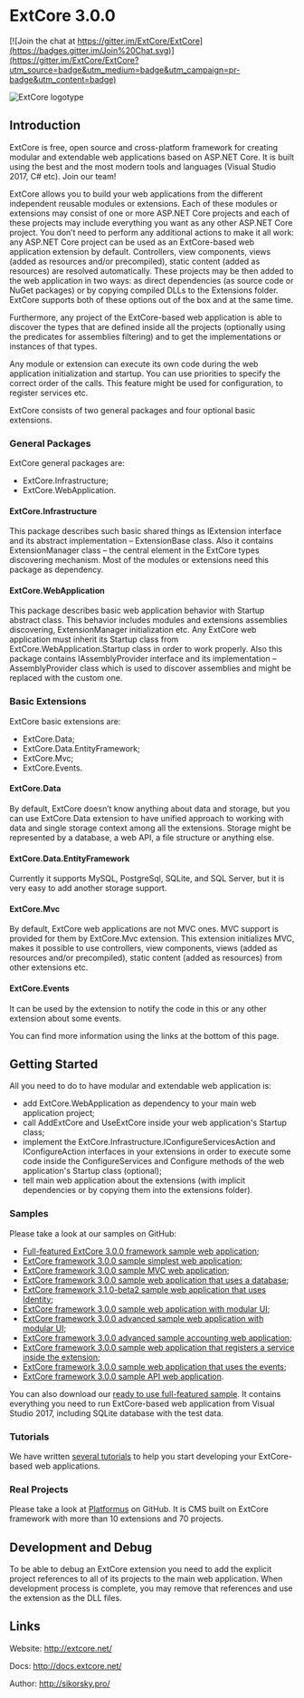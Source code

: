 # ExtCore 3.0.0

[![Join the chat at https://gitter.im/ExtCore/ExtCore](https://badges.gitter.im/Join%20Chat.svg)](https://gitter.im/ExtCore/ExtCore?utm_source=badge&utm_medium=badge&utm_campaign=pr-badge&utm_content=badge)

![ExtCore logotype](http://extcore.net/extcore_github_icon.png)

## Introduction

ExtCore is free, open source and cross-platform framework for creating modular and extendable web applications
based on ASP.NET Core. It is built using the best and the most modern tools and languages (Visual Studio 2017, C#
etc). Join our team!

ExtCore allows you to build your web applications from the different independent reusable modules or extensions.
Each of these modules or extensions may consist of one or more ASP.NET Core projects and each of these projects
may include everything you want as any other ASP.NET Core project. You don’t need to perform any additional
actions to make it all work: any ASP.NET Core project can be used as an ExtCore-based web application extension
by default. Controllers, view components, views (added as resources and/or precompiled), static content (added as
resources) are resolved automatically. These projects may be then added to the web application in two ways: as
direct dependencies (as source code or NuGet packages) or by copying compiled DLLs to the Extensions folder.
ExtCore supports both of these options out of the box and at the same time.

Furthermore, any project of the ExtCore-based web application is able to discover the types that are defined
inside all the projects (optionally using the predicates for assemblies filtering) and to get the implementations
or instances of that types.

Any module or extension can execute its own code during the web application initialization and startup. You can
use priorities to specify the correct order of the calls. This feature might be used for configuration,
to register services etc.

ExtCore consists of two general packages and four optional basic extensions.

### General Packages

ExtCore general packages are:

* ExtCore.Infrastructure;
* ExtCore.WebApplication.

#### ExtCore.Infrastructure

This package describes such basic shared things as IExtension interface and its abstract implementation –
ExtensionBase class. Also it contains ExtensionManager class – the central element in the ExtCore types
discovering mechanism. Most of the modules or extensions need this package as dependency.

#### ExtCore.WebApplication

This package describes basic web application behavior with Startup abstract class. This behavior includes
modules and extensions assemblies discovering, ExtensionManager initialization etc. Any ExtCore web
application must inherit its Startup class from ExtCore.WebApplication.Startup class in order to work
properly. Also this package contains IAssemblyProvider interface and its implementation –
AssemblyProvider class which is used to discover assemblies and might be replaced with the custom one.

### Basic Extensions

ExtCore basic extensions are:

* ExtCore.Data;
* ExtCore.Data.EntityFramework;
* ExtCore.Mvc;
* ExtCore.Events.

#### ExtCore.Data

By default, ExtCore doesn’t know anything about data and storage, but you can use ExtCore.Data extension to have
unified approach to working with data and single storage context among all the extensions. Storage might be represented
by a database, a web API, a file structure or anything else.

#### ExtCore.Data.EntityFramework

Currently it supports MySQL, PostgreSql, SQLite, and SQL Server, but it is very easy to add another storage support.

#### ExtCore.Mvc

By default, ExtCore web applications are not MVC ones. MVC support is provided for them by ExtCore.Mvc extension.
This extension initializes MVC, makes it possible to use controllers, view components, views (added as resources
and/or precompiled), static content (added as resources) from other extensions etc.

#### ExtCore.Events

It can be used by the extension to notify the code in this or any other extension about some events.

You can find more information using the links at the bottom of this page.

## Getting Started

All you need to do to have modular and extendable web application is:

* add ExtCore.WebApplication as dependency to your main web application project;
* call AddExtCore and UseExtCore inside your web application's Startup class;
* implement the ExtCore.Infrastructure.IConfigureServicesAction and IConfigureAction interfaces in your extensions
in order to execute some code inside the ConfigureServices and Configure methods of the web application's Startup class (optional);
* tell main web application about the extensions (with implicit dependencies or by copying them into the extensions folder).

### Samples

Please take a look at our samples on GitHub:

* [Full-featured ExtCore 3.0.0 framework sample web application](https://github.com/ExtCore/ExtCore-Sample);
* [ExtCore framework 3.0.0 sample simplest web application](https://github.com/ExtCore/ExtCore-Sample-Simplest);
* [ExtCore framework 3.0.0 sample MVC web application](https://github.com/ExtCore/ExtCore-Sample-Mvc);
* [ExtCore framework 3.0.0 sample web application that uses a database](https://github.com/ExtCore/ExtCore-Sample-Data);
* [ExtCore framework 3.1.0-beta2 sample web application that uses Identity](https://github.com/ExtCore/ExtCore-Sample-Identity);
* [ExtCore framework 3.0.0 sample web application with modular UI](https://github.com/ExtCore/ExtCore-Sample-Modular-Ui);
* [ExtCore framework 3.0.0 advanced sample web application with modular UI](https://github.com/ExtCore/ExtCore-Sample-Modular-Ui-Adv);
* [ExtCore framework 3.0.0 advanced sample accounting web application](https://github.com/ExtCore/ExtCore-Sample-Accounting);
* [ExtCore framework 3.0.0 sample web application that registers a service inside the extension](https://github.com/ExtCore/ExtCore-Sample-Service);
* [ExtCore framework 3.0.0 sample web application that uses the events](https://github.com/ExtCore/ExtCore-Sample-Events);
* [ExtCore framework 3.0.0 sample API web application](https://github.com/ExtCore/ExtCore-Sample-Api).

You can also download our [ready to use full-featured sample](http://extcore.net/files/ExtCore-Sample-3.0.0.zip).
It contains everything you need to run ExtCore-based web application from Visual Studio 2017, including SQLite
database with the test data.

### Tutorials

We have written [several tutorials](http://docs.extcore.net/en/latest/getting_started/index.html)
to help you start developing your ExtCore-based web applications.

### Real Projects

Please take a look at [Platformus](https://github.com/Platformus/Platformus) on GitHub. It is CMS
built on ExtCore framework with more than 10 extensions and 70 projects.

## Development and Debug

To be able to debug an ExtCore extension you need to add the explicit project references to all of its projects
to the main web application. When development process is complete, you may remove that references and use the
extension as the DLL files.

## Links

Website: http://extcore.net/

Docs: http://docs.extcore.net/

Author: http://sikorsky.pro/